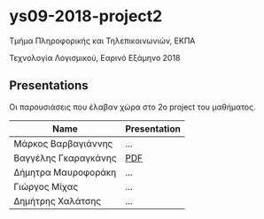 # ys09-2018-project2

Τμήμα Πληροφορικής και Τηλεπικοινωνιών, ΕΚΠΑ

Τεχνολογία Λογισμικού, Εαρινό Εξάμηνο 2018

## Presentations
Οι παρουσιάσεις που έλαβαν χώρα στο 2ο project του μαθήματος.

|Name|Presentation|
|----|-----|
|Μάρκος Βαρβαγιάννης | ... |
|Βαγγέλης Γκαραγκάνης | [PDF](files/ux.pdf) |
|Δήμητρα Μαυροφοράκη | ... |
|Γιώργος Μίχας | ... |
|Δημήτρης Χαλάτσης | ... |

